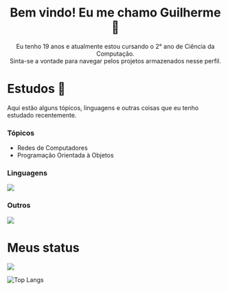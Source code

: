 <div align="center">
  <h1>Bem vindo! Eu me chamo Guilherme 👋</h1>
  <p>Eu tenho 19 anos e atualmente estou cursando o 2° ano de Ciência da Computação.<br/>Sinta-se a vontade para navegar pelos projetos armazenados nesse perfil.</p>
</div>

<div>
  <h1>Estudos 📖</h1>
  <p>Aqui estão alguns tópicos, linguagens e outras coisas que eu tenho estudado recentemente.</p>
  <h3>Tópicos</h3>
  <ul>
    <li>Redes de Computadores</li>
    <li>Programação Orientada à Objetos</li>
  </ul>
  <h3>Linguagens</h3>
  <img src="https://skillicons.dev/icons?i=c,cpp,python,java,kotlin" />
  <h3>Outros</h3>
    <img src="https://skillicons.dev/icons?i=sqlite,postgresql,django,linux,vim" />
</div>

<div>
  <h1>Meus status</h1>
  <img src="https://github-readme-stats.vercel.app/api/?username=guilherme-romanholo&show_icons=true\&title_color=fff\&icon_color=79ff97\&text_color=9f9f9f\&bg_color=151515" />
</div>

![Top Langs](https://github-readme-stats.vercel.app/api/top-langs/?username=anuraghazra&size_weight=0.5&count_weight=0.5&hide_progress=true)
